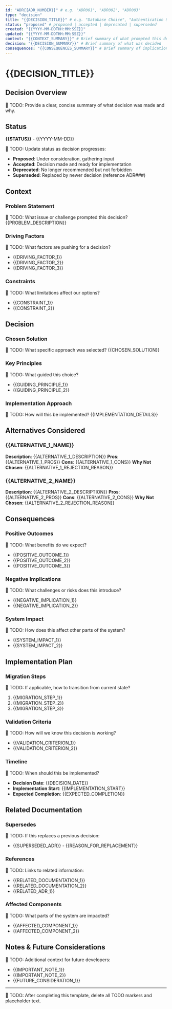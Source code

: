 ```yaml
---
id: "ADR{{ADR_NUMBER}}" # e.g. "ADR001", "ADR002", "ADR003"
type: "decision"
title: "{{DECISION_TITLE}}" # e.g. "Database Choice", "Authentication Strategy"
status: "proposed" # proposed | accepted | deprecated | superseded
created: "{{YYYY-MM-DDTHH:MM:SSZ}}"
updated: "{{YYYY-MM-DDTHH:MM:SSZ}}"
context: "{{CONTEXT_SUMMARY}}" # Brief summary of what prompted this decision
decision: "{{DECISION_SUMMARY}}" # Brief summary of what was decided
consequences: "{{CONSEQUENCES_SUMMARY}}" # Brief summary of implications
---
```


# {{DECISION_TITLE}}

## Decision Overview
📝 TODO: Provide a clear, concise summary of what decision was made and why.

## Status
**{{STATUS}}** - {{YYYY-MM-DD}}

📝 TODO: Update status as decision progresses:
- **Proposed**: Under consideration, gathering input
- **Accepted**: Decision made and ready for implementation
- **Deprecated**: No longer recommended but not forbidden
- **Superseded**: Replaced by newer decision (reference ADR###)

## Context

### Problem Statement
📝 TODO: What issue or challenge prompted this decision?
{{PROBLEM_DESCRIPTION}}

### Driving Factors
📝 TODO: What factors are pushing for a decision?
- {{DRIVING_FACTOR_1}}
- {{DRIVING_FACTOR_2}}
- {{DRIVING_FACTOR_3}}

### Constraints
📝 TODO: What limitations affect our options?
- {{CONSTRAINT_1}}
- {{CONSTRAINT_2}}

## Decision

### Chosen Solution
📝 TODO: What specific approach was selected?
{{CHOSEN_SOLUTION}}

### Key Principles
📝 TODO: What guided this choice?
- {{GUIDING_PRINCIPLE_1}}
- {{GUIDING_PRINCIPLE_2}}

### Implementation Approach
📝 TODO: How will this be implemented?
{{IMPLEMENTATION_DETAILS}}

## Alternatives Considered

### {{ALTERNATIVE_1_NAME}}
**Description**: {{ALTERNATIVE_1_DESCRIPTION}}
**Pros**: {{ALTERNATIVE_1_PROS}}
**Cons**: {{ALTERNATIVE_1_CONS}}
**Why Not Chosen**: {{ALTERNATIVE_1_REJECTION_REASON}}

### {{ALTERNATIVE_2_NAME}}
**Description**: {{ALTERNATIVE_2_DESCRIPTION}}
**Pros**: {{ALTERNATIVE_2_PROS}}
**Cons**: {{ALTERNATIVE_2_CONS}}
**Why Not Chosen**: {{ALTERNATIVE_2_REJECTION_REASON}}

## Consequences

### Positive Outcomes
📝 TODO: What benefits do we expect?
- {{POSITIVE_OUTCOME_1}}
- {{POSITIVE_OUTCOME_2}}
- {{POSITIVE_OUTCOME_3}}

### Negative Implications
📝 TODO: What challenges or risks does this introduce?
- {{NEGATIVE_IMPLICATION_1}}
- {{NEGATIVE_IMPLICATION_2}}

### System Impact
📝 TODO: How does this affect other parts of the system?
- {{SYSTEM_IMPACT_1}}
- {{SYSTEM_IMPACT_2}}

## Implementation Plan

### Migration Steps
📝 TODO: If applicable, how to transition from current state?
1. {{MIGRATION_STEP_1}}
2. {{MIGRATION_STEP_2}}
3. {{MIGRATION_STEP_3}}

### Validation Criteria
📝 TODO: How will we know this decision is working?
- {{VALIDATION_CRITERION_1}}
- {{VALIDATION_CRITERION_2}}

### Timeline
📝 TODO: When should this be implemented?
- **Decision Date**: {{DECISION_DATE}}
- **Implementation Start**: {{IMPLEMENTATION_START}}
- **Expected Completion**: {{EXPECTED_COMPLETION}}

## Related Documentation

### Supersedes
📝 TODO: If this replaces a previous decision:
- {{SUPERSEDED_ADR}} - {{REASON_FOR_REPLACEMENT}}

### References
📝 TODO: Links to related information:
- {{RELATED_DOCUMENTATION_1}}
- {{RELATED_DOCUMENTATION_2}}
- {{RELATED_ADR_1}}

### Affected Components
📝 TODO: What parts of the system are impacted?
- {{AFFECTED_COMPONENT_1}}
- {{AFFECTED_COMPONENT_2}}

## Notes & Future Considerations

📝 TODO: Additional context for future developers:
- {{IMPORTANT_NOTE_1}}
- {{IMPORTANT_NOTE_2}}
- {{FUTURE_CONSIDERATION_1}}

---
📝 TODO: After completing this template, delete all TODO markers and placeholder text.